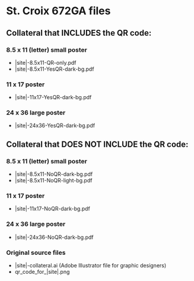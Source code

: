 # St. Croix 672GA files

## Collateral that INCLUDES the QR code:

### 8.5 x 11 (letter) small poster

- |site|-8.5x11-QR-only.pdf
- |site|-8.5x11-YesQR-dark-bg.pdf

### 11 x 17 poster

- |site|-11x17-YesQR-dark-bg.pdf

### 24 x 36 large poster

- |site|-24x36-YesQR-dark-bg.pdf


## Collateral that DOES NOT INCLUDE the QR code:

### 8.5 x 11 (letter) small poster

- |site|-8.5x11-NoQR-dark-bg.pdf
- |site|-8.5x11-NoQR-light-bg.pdf

### 11 x 17 poster

- |site|-11x17-NoQR-dark-bg.pdf

### 24 x 36 large poster

- |site|-24x36-NoQR-dark-bg.pdf

### Original source files

- |site|-collateral.ai (Adobe Illustrator file for graphic designers)
- qr_code_for_|site|.png
